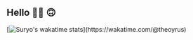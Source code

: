## Hello 👋🏻 🙃

[![Suryo's wakatime stats]([https://github-readme-stats.vercel.app/api/wakatime?username=theoyrus&custom_title=My%20Wakatime%20Week%20Stats](https://github-readme-stats.vercel.app/api/wakatime?username=theoyrus&custom_title=My%20Wakatime%20Coding%20Stats&langs_count=25&layout=compact&theme=transparent))](https://wakatime.com/@theoyrus)
